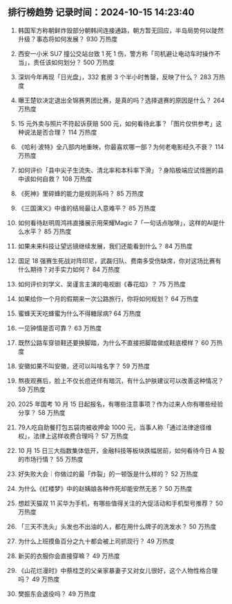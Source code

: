 
## 排行榜趋势 记录时间：2024-10-15 14:23:40
  
  1. 韩国军方称朝鲜炸毁部分朝韩间连接通路，朝方暂无回应，半岛局势何以陡然升级？事态将如何发展？ 930 万热度
    
  2. 西安一小米 SU7 撞公交站台致 1 死 1 伤，警方称「司机避让电动车时操作不当」，责任该如何划分？ 500 万热度
    
  3. 深圳今年再现「日光盘」，332 套房 3 个半小时售罄，反映了什么？ 283 万热度
    
  4. 曝王楚钦决定退出全锦赛男团比赛，是真的吗？选择退赛的原因是什么？ 264 万热度
    
  5. 15 元外卖与照片不符起诉获赔 500 元，如何看待此事？「图片仅供参考」这种说法是否合理？ 114 万热度
    
  6. 《哈利·波特》全八部内地重映，你最喜欢哪一部？为何老电影经久不衰？ 114 万热度
    
  7. 如何评价「县中尖子生流失、清北率和本科率下滑」？身陷极端应试怪圈的县中该如何自救？ 108 万热度
    
  8. 《死神》里碎蜂的能力是规则系吗？ 85 万热度
    
  9. 《三国演义》中谁的结局最让人意难平？ 85 万热度
    
  10. 如何看待赵明周鸿祎直播展示用荣耀Magic 7「一句话点咖啡」，这样的AI是什么水平？ 85 万热度
    
  11. 如果未来科技让望远镜继续发展，我们还能看到什么？ 84 万热度
    
  12. 国足 18 强赛生死战对阵印尼，武磊归队、费南多受伤缺席，你对这场比赛有什么期待？对手实力如何？ 84 万热度
    
  13. 如何评价刘学义、吴谨言主演的电视剧《春花焰》？ 75 万热度
    
  14. 如果给你一个月的假期来一次公路旅行，你将如何规划？ 64 万热度
    
  15. 蜜蜂天天吃蜂蜜为什么不得糖尿病? 64 万热度
    
  16. 一见钟情是否可靠？ 63 万热度
    
  17. 既然公路车穿锁鞋还要换脚踏，为什么不直接把脚踏做成鞋底模样？ 60 万热度
    
  18. 安徽如果不叫安徽，还可以叫啥名字？ 59 万热度
    
  19. 熬夜观赛后，脸上不仅长痘还伴有暗沉，有什么护肤建议可以改善这种情况？ 59 万热度
    
  20. 2025 年国考 10 月 15 日起报名，有哪些注意事项？作为过来人你有哪些经验分享？ 58 万热度
    
  21. 79人吃自助餐打包五袋肉被收押金 1000 元，当事人称「通过法律途径维权」，法律上这样收费合理吗？ 57 万热度
    
  22. 10 月 15 日三大指数集体低开，金融科技等板块跌幅居前，如何看待今日 A 股的市场行情？ 55 万热度
    
  23. 好失败大会｜你做过的最「炸裂」的一顿饭是什么样的？ 52 万热度
    
  24. 为什么《红楼梦》中的赵姨娘各种作死却能安然无恙？ 50 万热度
    
  25. 想趁天猫双 11 买华为手机，有哪些值得关注的大促活动和手机型号推荐？ 50 万热度
    
  26. 「三天不洗头」头发也不出油的人，都在用什么牌子的洗发水？ 50 万热度
    
  27. 为什么上班摸鱼百分之九十都会被上司抓现行？ 49 万热度
    
  28. 新买的衣服你会直接穿嘛？ 49 万热度
    
  29. 《山花烂漫时》中蔡桂芝的父亲家暴妻子又对女儿很好，这个人物性格合理吗？ 49 万热度
    
  30. 樊振东会退役吗？ 49 万热度
    